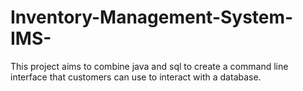 # Inventory-Management-System-IMS-
This project aims to combine java and sql to create a command line interface that customers can use to interact with a database.
